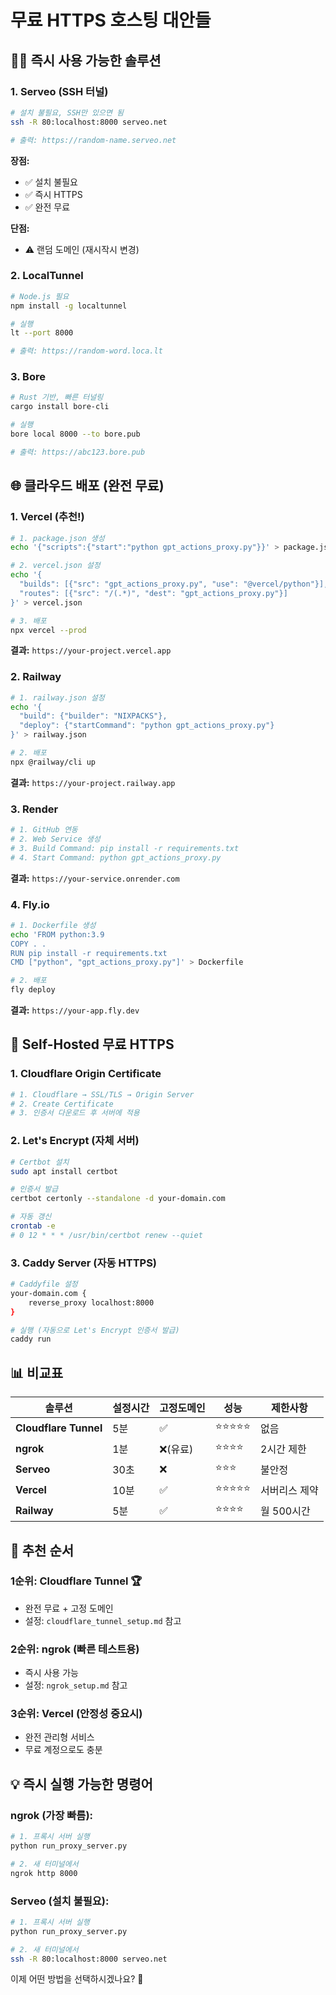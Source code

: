 # 무료 HTTPS 호스팅 대안들

## 🏃‍♂️ **즉시 사용 가능한 솔루션**

### 1. **Serveo** (SSH 터널)
```bash
# 설치 불필요, SSH만 있으면 됨
ssh -R 80:localhost:8000 serveo.net

# 출력: https://random-name.serveo.net
```
**장점:**
- ✅ 설치 불필요
- ✅ 즉시 HTTPS
- ✅ 완전 무료

**단점:**
- ⚠️ 랜덤 도메인 (재시작시 변경)

### 2. **LocalTunnel**
```bash
# Node.js 필요
npm install -g localtunnel

# 실행
lt --port 8000

# 출력: https://random-word.loca.lt
```

### 3. **Bore**
```bash
# Rust 기반, 빠른 터널링
cargo install bore-cli

# 실행
bore local 8000 --to bore.pub

# 출력: https://abc123.bore.pub
```

## 🌐 **클라우드 배포 (완전 무료)**

### 1. **Vercel** (추천!)
```bash
# 1. package.json 생성
echo '{"scripts":{"start":"python gpt_actions_proxy.py"}}' > package.json

# 2. vercel.json 설정
echo '{
  "builds": [{"src": "gpt_actions_proxy.py", "use": "@vercel/python"}],
  "routes": [{"src": "/(.*)", "dest": "gpt_actions_proxy.py"}]
}' > vercel.json

# 3. 배포
npx vercel --prod
```
**결과:** `https://your-project.vercel.app`

### 2. **Railway**
```bash
# 1. railway.json 설정
echo '{
  "build": {"builder": "NIXPACKS"},
  "deploy": {"startCommand": "python gpt_actions_proxy.py"}
}' > railway.json

# 2. 배포
npx @railway/cli up
```
**결과:** `https://your-project.railway.app`

### 3. **Render**
```bash
# 1. GitHub 연동
# 2. Web Service 생성
# 3. Build Command: pip install -r requirements.txt
# 4. Start Command: python gpt_actions_proxy.py
```
**결과:** `https://your-service.onrender.com`

### 4. **Fly.io**
```bash
# 1. Dockerfile 생성
echo 'FROM python:3.9
COPY . .
RUN pip install -r requirements.txt
CMD ["python", "gpt_actions_proxy.py"]' > Dockerfile

# 2. 배포
fly deploy
```
**결과:** `https://your-app.fly.dev`

## 🔧 **Self-Hosted 무료 HTTPS**

### 1. **Cloudflare Origin Certificate**
```bash
# 1. Cloudflare → SSL/TLS → Origin Server
# 2. Create Certificate
# 3. 인증서 다운로드 후 서버에 적용
```

### 2. **Let's Encrypt (자체 서버)**
```bash
# Certbot 설치
sudo apt install certbot

# 인증서 발급
certbot certonly --standalone -d your-domain.com

# 자동 갱신
crontab -e
# 0 12 * * * /usr/bin/certbot renew --quiet
```

### 3. **Caddy Server (자동 HTTPS)**
```bash
# Caddyfile 설정
your-domain.com {
    reverse_proxy localhost:8000
}

# 실행 (자동으로 Let's Encrypt 인증서 발급)
caddy run
```

## 📊 **비교표**

| 솔루션 | 설정시간 | 고정도메인 | 성능 | 제한사항 |
|--------|----------|------------|------|----------|
| **Cloudflare Tunnel** | 5분 | ✅ | ⭐⭐⭐⭐⭐ | 없음 |
| **ngrok** | 1분 | ❌(유료) | ⭐⭐⭐⭐ | 2시간 제한 |
| **Serveo** | 30초 | ❌ | ⭐⭐⭐ | 불안정 |
| **Vercel** | 10분 | ✅ | ⭐⭐⭐⭐⭐ | 서버리스 제약 |
| **Railway** | 5분 | ✅ | ⭐⭐⭐⭐ | 월 500시간 |

## 🎯 **추천 순서**

### 1순위: **Cloudflare Tunnel** 🏆
- 완전 무료 + 고정 도메인
- 설정: `cloudflare_tunnel_setup.md` 참고

### 2순위: **ngrok** (빠른 테스트용)
- 즉시 사용 가능
- 설정: `ngrok_setup.md` 참고

### 3순위: **Vercel** (안정성 중요시)
- 완전 관리형 서비스
- 무료 계정으로도 충분

## 💡 **즉시 실행 가능한 명령어**

### ngrok (가장 빠름):
```bash
# 1. 프록시 서버 실행
python run_proxy_server.py

# 2. 새 터미널에서
ngrok http 8000
```

### Serveo (설치 불필요):
```bash
# 1. 프록시 서버 실행
python run_proxy_server.py

# 2. 새 터미널에서
ssh -R 80:localhost:8000 serveo.net
```

이제 어떤 방법을 선택하시겠나요? 🚀 
